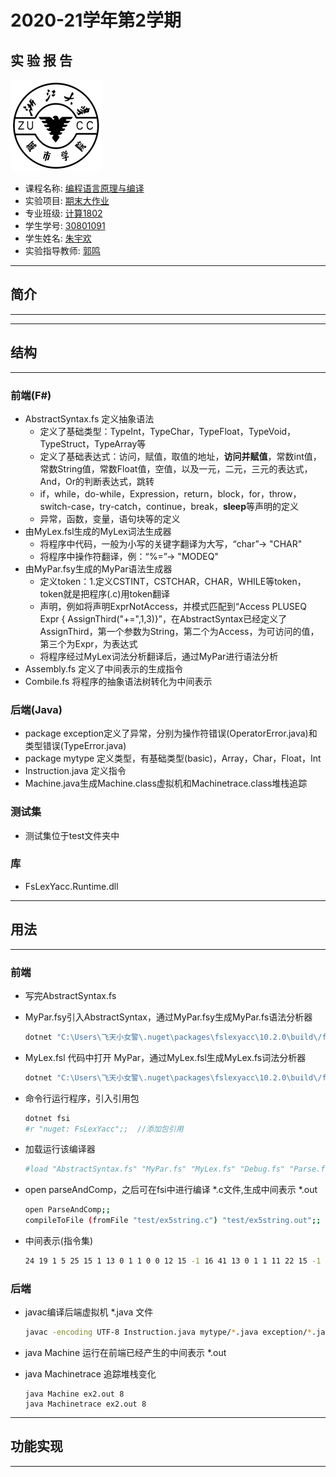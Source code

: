 # **2020-21学年第2学期**

## **实 验 报 告**

![](img/zucc.png)

-   课程名称: <u>编程语言原理与编译</u>
-   实验项目: <u>期末大作业</u>
-   专业班级: <u>计算1802</u>
-   学生学号: <u>30801091</u>
-   学生姓名: <u>朱宇欢</u>
-   实验指导教师: <u>郭鸣</u>

---

## 简介

---



---

## 结构

---

### 前端(F#)

* AbstractSyntax.fs 定义抽象语法
  * 定义了基础类型：TypeInt，TypeChar，TypeFloat，TypeVoid，TypeStruct，TypeArray等
  * 定义了基础表达式：访问，赋值，取值的地址，**访问并赋值**，常数int值，常数String值，常数Float值，空值，以及一元，二元，三元的表达式，And，Or的判断表达式，跳转
  * if，while，do-while，Expression，return，block，for，throw，switch-case，try-catch，continue，break，**sleep**等声明的定义
  * 异常，函数，变量，语句块等的定义
* 由MyLex.fsl生成的MyLex词法生成器
  * 将程序中代码，一般为小写的关键字翻译为大写，“char”-> "CHAR"
  * 将程序中操作符翻译，例：“%=”-> "MODEQ"
* 由MyPar.fsy生成的MyPar语法生成器
  * 定义token：1.定义CSTINT，CSTCHAR，CHAR，WHILE等token，token就是把程序(.c)用token翻译
  * 声明，例如将声明ExprNotAccess，并模式匹配到“Access PLUSEQ Expr          { AssignThird("+=",$1,$3)}”，在AbstractSyntax已经定义了AssignThird，第一个参数为String，第二个为Access，为可访问的值，第三个为Expr，为表达式
  * 将程序经过MyLex词法分析翻译后，通过MyPar进行语法分析
* Assembly.fs 定义了中间表示的生成指令
* Combile.fs 将程序的抽象语法树转化为中间表示

### 后端(Java)

* package exception定义了异常，分别为操作符错误(OperatorError.java)和类型错误(TypeError.java)
* package mytype 定义类型，有基础类型(basic)，Array，Char，Float，Int
* Instruction.java 定义指令
* Machine.java生成Machine.class虚拟机和Machinetrace.class堆栈追踪

### 测试集

* 测试集位于test文件夹中

### 库

* FsLexYacc.Runtime.dll

---

## 用法

---

### 前端

* 写完AbstractSyntax.fs

* MyPar.fsy引入AbstractSyntax，通过MyPar.fsy生成MyPar.fs语法分析器

  ```sh
  dotnet "C:\Users\飞天小女警\.nuget\packages\fslexyacc\10.2.0\build\/fsyacc/netcoreapp3.1\fsyacc.dll"  -o "MyPar.fs" --module MyPar MyPar.fsy
  ```

* MyLex.fsl 代码中打开 MyPar，通过MyLex.fsl生成MyLex.fs词法分析器

  ```sh
  dotnet "C:\Users\飞天小女警\.nuget\packages\fslexyacc\10.2.0\build\/fslex/netcoreapp3.1\fslex.dll"  -o "MyLex.fs" --module MyLex --unicode MyLex.fsl
  ```

* 命令行运行程序，引入引用包

  ```sh
  dotnet fsi
  #r "nuget: FsLexYacc";;  //添加包引用
  ```

* 加载运行该编译器

  ```sh
  #load "AbstractSyntax.fs" "MyPar.fs" "MyLex.fs" "Debug.fs" "Parse.fs" "Assembly.fs" "Combile.fs" "ParseAndComp.fs" ;;
  ```

* open parseAndComp，之后可在fsi中进行编译 *.c文件,生成中间表示 *.out

  ```sh
  open ParseAndComp;;
  compileToFile (fromFile "test/ex5string.c") "test/ex5string.out";;  
  ```

* 中间表示(指令集)

  ```sh
  24 19 1 5 25 15 1 13 0 1 1 0 0 12 15 -1 16 41 13 0 1 1 11 22 15 -1 13 0 1 1 13 0 1 1 11 0 1 1 12 15 -1 13 0 1 1 11 13 11 7 18 18 21 1
  ```

### 后端

* javac编译后端虚拟机 *.java 文件

  ```sh
  javac -encoding UTF-8 Instruction.java mytype/*.java exception/*.java Machine.java 
  ```

* java Machine 运行在前端已经产生的中间表示 *.out

* java Machinetrace 追踪堆栈变化

  ```
  java Machine ex2.out 8
  java Machinetrace ex2.out 8
  ```


---

## 功能实现

---

